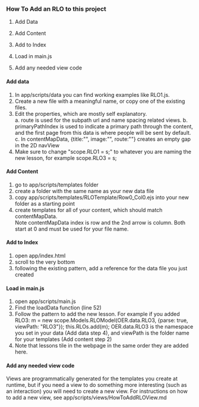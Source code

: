 ### How To Add an RLO to this project
1. Add Data

2. Add Content

3. Add to Index

4. Load in main.js

5. Add any needed view code

#### Add data
1. In app/scripts/data you can find working examples like RLO1.js.
2. Create a new file with a meaningful name, or copy one of the existing files.
3. Edit the properties, which are mostly self explanatory.  
a. route is used for the subpath url and name spacing related views.
b. primaryPathIndex is used to indicate a primary path through the content, and the
first page from this data is where people will be sent by default.
c. In contentMapData, {title:"", image:"", route:""} creates an empty gap in the 2D navView
4. Make sure to change "scope.RLO1 = s;" to whatever you are naming the new lesson,
for example scope.RLO3 = s;

#### Add Content
1. go to app/scripts/templates folder
2. create a folder with the same name as your new data file
3. copy app/scripts/templates/RLOTemplate/Row0_Col0.ejs into your new folder as a starting point
4. create templates for all of your content, which should match contentMapData.  
Note contentMapData index is row and the 2nd arrow is column.  Both start at 0 
and must be used for your file name.

#### Add to Index
1. open app/index.html
2. scroll to the very bottom
3. following the existing pattern, add a reference for the data file you just created
<!-- RLO ## -->
<script src="scripts/data/RLO##.js"></script>

#### Load in main.js
1. open app/scripts/main.js
2. Find the loadData function (line 52)
3. Follow the pattern to add the new lesson.
For example if you added RLO3:
m  =  new scope.Models.RLOModel(OER.data.RLO3, {parse: true, viewPath: "RLO3"});
this.RLOs.add(m);
OER.data.RLO3 is the namespace you set in your data (Add data step 4), 
and viewPath is the folder name for your templates (Add content step 2)
4. Note that lessons tile in the webpage in the same order they are added here.

#### Add any needed view code
Views are programmatically generated for the templates you create at runtime, 
but if you need a view to do something more interesting (such as an interaction) 
you will need to create a new view.
For instructions on how to add a new view, see app/scripts/views/HowToAddRLOView.md



